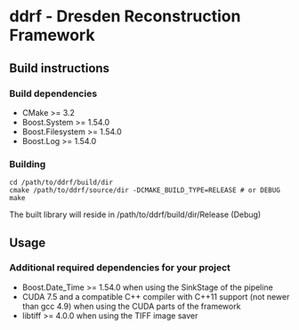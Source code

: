 # ddrf - Dresden Reconstruction Framework

## Build instructions

### Build dependencies

* CMake >= 3.2
* Boost.System >= 1.54.0
* Boost.Filesystem >= 1.54.0
* Boost.Log >= 1.54.0

### Building

```
cd /path/to/ddrf/build/dir
cmake /path/to/ddrf/source/dir -DCMAKE_BUILD_TYPE=RELEASE # or DEBUG
make
```

The built library will reside in /path/to/ddrf/build/dir/Release (Debug)

## Usage

### Additional required dependencies for your project

* Boost.Date_Time >= 1.54.0 when using the SinkStage of the pipeline
* CUDA 7.5 and a compatible C++ compiler with C++11 support (not newer than gcc 4.9) when using the CUDA parts of the framework
* libtiff >= 4.0.0 when using the TIFF image saver